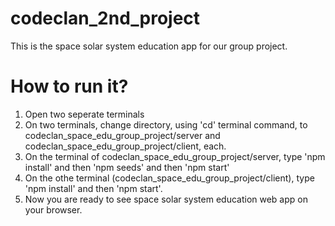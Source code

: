 # codeclan_2nd_project
This is the space solar system education app for our group project. 

# How to run it? 
1. Open two seperate terminals 
2. On two terminals, change directory, using 'cd' terminal command, to codeclan_space_edu_group_project/server and codeclan_space_edu_group_project/client, each. 
3. On the terminal of codeclan_space_edu_group_project/server, type 'npm install' and then 'npm seeds' and then 'npm start'
4. On the othe terminal (codeclan_space_edu_group_project/client), type 'npm install' and then 'npm start'. 
5. Now you are ready to see space solar system education web app on your browser. 
